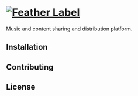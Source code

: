 # [![Feather Label](https://raw.githubusercontent.com/jonahgeorge/featherlabel.co/master/public/images/featherlabel-logo.png)](http://featherlabel.com)

Music and content sharing and distribution platform.

## Installation

## Contributing

## License


